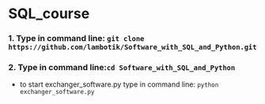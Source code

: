 # SQL_course
### 1. Type in command line: ```git clone https://github.com/lambotik/Software_with_SQL_and_Python.git```
### 2. Type in command line:```cd Software_with_SQL_and_Python```
- to start exchanger_software.py type in command line: ```python exchanger_software.py```
